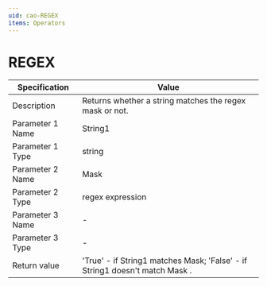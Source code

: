 ```yaml
---
uid: cao-REGEX
items: Operators
---
```


# REGEX 

| Specification         | Value                                                        |
| --------------------- | ------------------------------------------------------------ |
| Description           | Returns whether a string matches the regex mask or not.           |
| Parameter 1 Name      | String1                                                        |
| Parameter 1 Type      | string                               |
| Parameter 2 Name      | Mask                                                           |
| Parameter 2 Type      | regex expression                                                         |
| Parameter 3 Name      | -                                                            |
| Parameter 3 Type      | -                                                            |
| Return value          | 'True' - if String1 matches Mask; 'False' - if String1 doesn't match Mask  .                                                        |

